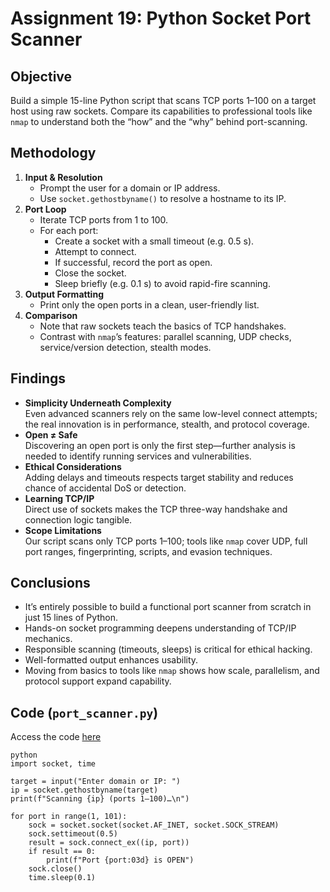 
# Assignment 19: Python Socket Port Scanner

## Objective
Build a simple 15-line Python script that scans TCP ports 1–100 on a target host using raw sockets. Compare its capabilities to professional tools like `nmap` to understand both the “how” and the “why” behind port-scanning.

## Methodology
1. **Input & Resolution**  
   - Prompt the user for a domain or IP address.  
   - Use `socket.gethostbyname()` to resolve a hostname to its IP.
2. **Port Loop**  
   - Iterate TCP ports from 1 to 100.  
   - For each port:
     - Create a socket with a small timeout (e.g. 0.5 s).
     - Attempt to connect.
     - If successful, record the port as open.
     - Close the socket.
     - Sleep briefly (e.g. 0.1 s) to avoid rapid-fire scanning.
3. **Output Formatting**  
   - Print only the open ports in a clean, user-friendly list.
4. **Comparison**  
   - Note that raw sockets teach the basics of TCP handshakes.
   - Contrast with `nmap`’s features: parallel scanning, UDP checks, service/version detection, stealth modes.

## Findings
- **Simplicity Underneath Complexity**  
  Even advanced scanners rely on the same low-level connect attempts; the real innovation is in performance, stealth, and protocol coverage.
- **Open ≠ Safe**  
  Discovering an open port is only the first step—further analysis is needed to identify running services and vulnerabilities.
- **Ethical Considerations**  
  Adding delays and timeouts respects target stability and reduces chance of accidental DoS or detection.
- **Learning TCP/IP**  
  Direct use of sockets makes the TCP three-way handshake and connection logic tangible.
- **Scope Limitations**  
  Our script scans only TCP ports 1–100; tools like `nmap` cover UDP, full port ranges, fingerprinting, scripts, and evasion techniques.

## Conclusions
- It’s entirely possible to build a functional port scanner from scratch in just 15 lines of Python.
- Hands-on socket programming deepens understanding of TCP/IP mechanics.
- Responsible scanning (timeouts, sleeps) is critical for ethical hacking.
- Well-formatted output enhances usability.
- Moving from basics to tools like `nmap` shows how scale, parallelism, and protocol support expand capability.

## Code (`port_scanner.py`)
Access the code [here](code.py)
```
python
import socket, time

target = input("Enter domain or IP: ")
ip = socket.gethostbyname(target)
print(f"Scanning {ip} (ports 1–100)…\n")

for port in range(1, 101):
    sock = socket.socket(socket.AF_INET, socket.SOCK_STREAM)
    sock.settimeout(0.5)
    result = sock.connect_ex((ip, port))
    if result == 0:
        print(f"Port {port:03d} is OPEN")
    sock.close()
    time.sleep(0.1)

```
